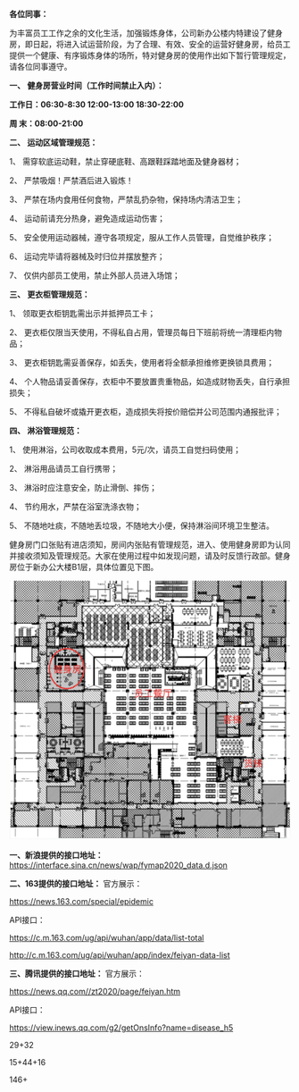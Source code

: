 **各位同事：**

 

为丰富员工工作之余的文化生活，加强锻炼身体，公司新办公楼内特建设了健身房，即日起，将进入试运营阶段，为了合理、有效、安全的运营好健身房，给员工提供一个健康、有序锻炼身体的场所，特对健身房的使用作出如下暂行管理规定，请各位同事遵守。

**一、**   **健身房营业时间（工作时间禁止入内）：**

**工作日：06:30-8:30 12:00-13:00 18:30-22:00**

**周  末：08:00-21:00**

 

**二、**   **运动区域管理规范：**

1、 需穿软底运动鞋，禁止穿硬底鞋、高跟鞋踩踏地面及健身器材；

2、 严禁吸烟！严禁酒后进入锻炼！

3、 严禁在场内食用任何食物，严禁乱扔杂物，保持场内清洁卫生；

4、 运动前请充分热身，避免造成运动伤害；

5、 安全使用运动器械，遵守各项规定，服从工作人员管理，自觉维护秩序；

6、 运动完毕请将器械及时归位并摆放整齐；

7、 仅供内部员工使用，禁止外部人员进入场馆；

 

**三、**   **更衣柜管理规范：**

1、 领取更衣柜钥匙需出示并抵押员工卡；

2、 更衣柜仅限当天使用，不得私自占用，管理员每日下班前将统一清理柜内物品；

3、 更衣柜钥匙需妥善保存，如丢失，使用者将全额承担维修更换锁具费用；

4、 个人物品请妥善保存，衣柜中不要放置贵重物品，如造成财物丢失，自行承担损失；

5、 不得私自破坏或撬开更衣柜，造成损失将按价赔偿并公司范围内通报批评；

 

**四、**   **淋浴管理规范：**

1、 使用淋浴，公司收取成本费用，5元/次，请员工自觉扫码使用；

2、 淋浴用品请员工自行携带；

3、 淋浴时应注意安全，防止滑倒、摔伤；

4、 节约用水，严禁在浴室洗涤衣物；

5、 不随地吐痰，不随地丢垃圾，不随地大小便，保持淋浴间环境卫生整洁。

 

健身房门口张贴有进店须知，房间内张贴有管理规范，进入、使用健身房即为认同并接收须知及管理规范。大家在使用过程中如发现问题，请及时反馈行政部。健身房位于新办公大楼B1层，具体位置见下图。 

![image-20210716163645472](jsf.assets/image-20210716163645472.png)

**一、新浪提供的接口地址：**
https://interface.sina.cn/news/wap/fymap2020_data.d.json


**二、163提供的接口地址：**
官方展示：

https://news.163.com/special/epidemic

API接口：

https://c.m.163.com/ug/api/wuhan/app/data/list-total

http://c.m.163.com/ug/api/wuhan/app/index/feiyan-data-list

 

**三、腾讯提供的接口地址：**
官方展示：

https://news.qq.com//zt2020/page/feiyan.htm

API接口：

https://view.inews.qq.com/g2/getOnsInfo?name=disease_h5







29+32

15+44+16

146+